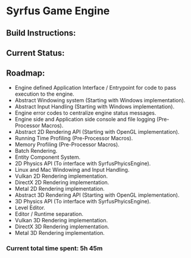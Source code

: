 # Syrfus Game Engine

## Build Instructions:

## Current Status:

## Roadmap:
* Engine defined Application Interface / Entrypoint for code to pass execution to the engine.
* Abstract Windowing system (Starting with Windows implementation).
* Abstract Input Handling (Starting with Windows implementation).
* Engine error codes to centralize engine status messages.
* Engine side and Application side console and file logging (Pre-Processor Macros).
* Abstract 2D Rendering API (Starting with OpenGL implementation).
* Running Time Profiling (Pre-Processor Macros).
* Memory Profiling (Pre-Processor Macros).
* Batch Rendering.
* Entity Component System.
* 2D Physics API (To interface with SyrfusPhyicsEngine).
* Linux and Mac Windowing and Input Handling.
* Vulkan 2D Rendering implementation.
* DirectX 2D Rendering implementation.
* Metal 2D Rendering implementation.
* Abstract 3D Rendering API (Starting with OpenGL implementation).
* 3D Physics API (To interface with SyrfusPhyicsEngine).
* Level Editor.
* Editor / Runtime separation.
* Vulkan 3D Rendering implementation.
* DirectX 3D Rendering implementation.
* Metal 3D Rendering implementation.

### Current total time spent: 5h 45m